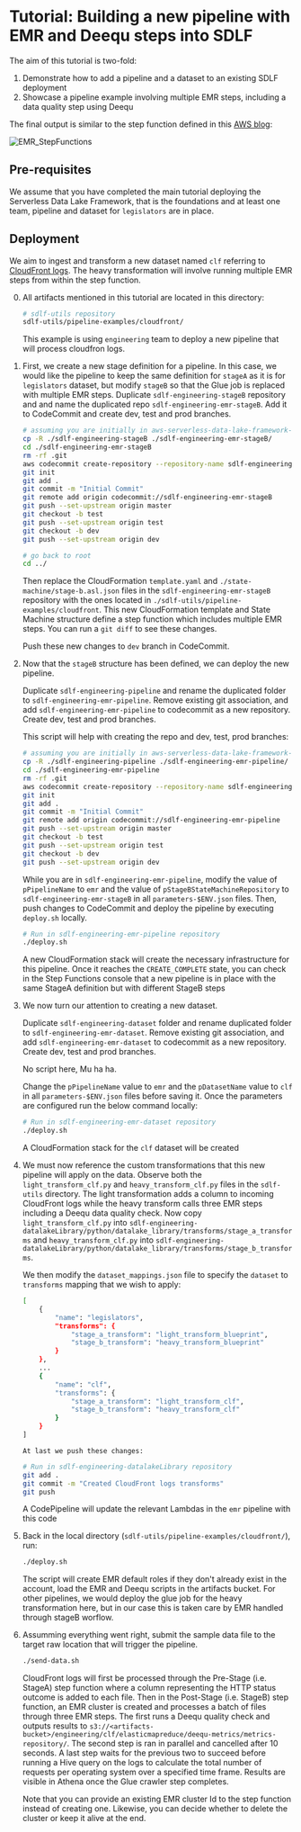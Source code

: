 # Tutorial: Building a new pipeline with EMR and Deequ steps into SDLF

The aim of this tutorial is two-fold:

1. Demonstrate how to add a pipeline and a dataset to an existing SDLF deployment
2. Showcase a pipeline example involving multiple EMR steps, including a data quality step using Deequ

The final output is similar to the step function defined in this [AWS blog](https://aws.amazon.com/blogs/aws/new-using-step-functions-to-orchestrate-amazon-emr-workloads/):

![EMR_StepFunctions](docs/_static/emr_stepfunction.png)

## Pre-requisites

We assume that you have completed the main tutorial deploying the Serverless Data Lake Framework, that is the foundations and at least one team, pipeline and dataset for `legislators` are in place.

## Deployment

We aim to ingest and transform a new dataset named `clf` referring to [CloudFront logs](https://github.com/aws-samples/amazon-cloudfront-log-analysis/tree/master/lab1-serveless-cloudfront-log-analysis). The heavy transformation will involve running multiple EMR steps from within the step function.

0.  All artifacts mentioned in this tutorial are located in this directory:

    ```bash
    # sdlf-utils repository
    sdlf-utils/pipeline-examples/cloudfront/

    ```

    This example is using `engineering` team to deploy a new pipeline that will process cloudfron logs.

1.  First, we create a new stage definition for a pipeline. In this case, we would like the pipeline to keep the same definition for `stageA` as it is for `legislators` dataset, but modify `stageB` so that the Glue job is replaced with multiple EMR steps.
    Duplicate `sdlf-engineering-stageB` repository and and name the duplicated repo `sdlf-engineering-emr-stageB`. Add it to CodeCommit and create dev, test and prod branches.

    ```bash
    # assuming you are initially in aws-serverless-data-lake-framework-sdlf, root of the framework
    cp -R ./sdlf-engineering-stageB ./sdlf-engineering-emr-stageB/
    cd ./sdlf-engineering-emr-stageB
    rm -rf .git
    aws codecommit create-repository --repository-name sdlf-engineering-emr-stageB
    git init
    git add .
    git commit -m "Initial Commit"
    git remote add origin codecommit://sdlf-engineering-emr-stageB
    git push --set-upstream origin master
    git checkout -b test
    git push --set-upstream origin test
    git checkout -b dev
    git push --set-upstream origin dev

    # go back to root
    cd ../

    ```

    Then replace the CloudFormation `template.yaml` and `./state-machine/stage-b.asl.json` files in the `sdlf-engineering-emr-stageB` repository with the ones located in `./sdlf-utils/pipeline-examples/cloudfront`. This new CloudFormation template and State Machine structure define a step function which includes multiple EMR steps. You can run a `git diff` to see these changes.

    Push these new changes to `dev` branch in CodeCommit.

2.  Now that the `stageB` structure has been defined, we can deploy the new pipeline.

    Duplicate `sdlf-engineering-pipeline` and rename the duplicated folder to `sdlf-engineering-emr-pipeline`. Remove existing git association, and add
    `sdlf-engineering-emr-pipeline` to codecommit as a new repository. Create dev, test and prod branches.

    This script will help with creating the repo and dev, test, prod branches:

    ```bash
    # assuming you are initially in aws-serverless-data-lake-framework-sdlf, root of the framework
    cp -R ./sdlf-engineering-pipeline ./sdlf-engineering-emr-pipeline/
    cd ./sdlf-engineering-emr-pipeline
    rm -rf .git
    aws codecommit create-repository --repository-name sdlf-engineering-emr-pipeline
    git init
    git add .
    git commit -m "Initial Commit"
    git remote add origin codecommit://sdlf-engineering-emr-pipeline
    git push --set-upstream origin master
    git checkout -b test
    git push --set-upstream origin test
    git checkout -b dev
    git push --set-upstream origin dev


    ```

    While you are in `sdlf-engineering-emr-pipeline`, modify the value of `pPipelineName` to `emr` and the value of `pStageBStateMachineRepository` to `sdlf-engineering-emr-stageB` in all `parameters-$ENV.json` files. Then, push changes to CodeCommit and deploy the pipeline by executing `deploy.sh` locally.

    ```bash
    # Run in sdlf-engineering-emr-pipeline repository
    ./deploy.sh
    ```

    A new CloudFormation stack will create the necessary infrastructure for this pipeline. Once it reaches the `CREATE_COMPLETE` state, you can check in the Step Functions console that a new pipeline is in place with the same StageA definition but with different StageB steps

3.  We now turn our attention to creating a new dataset.

    Duplicate `sdlf-engineering-dataset` folder and rename duplicated folder to `sdlf-engineering-emr-dataset`. Remove existing git association, and add
    `sdlf-engineering-emr-dataset` to codecommit as a new repository. Create dev, test and prod branches.

    No script here, Mu ha ha.

    Change the `pPipelineName` value to `emr` and the `pDatasetName` value to `clf` in all `parameters-$ENV.json` files before saving it. Once the parameters are configured run the below command locally:

    ```bash
    # Run in sdlf-engineering-emr-dataset repository
    ./deploy.sh
    ```

    A CloudFormation stack for the `clf` dataset will be created

4.  We must now reference the custom transformations that this new pipeline will apply on the data. Observe both the `light_transform_clf.py` and `heavy_transform_clf.py` files in the `sdlf-utils` directory. The light transformation adds a column to incoming CloudFront logs while the heavy transform calls three EMR steps including a Deequ data quality check. Now copy `light_transform_clf.py` into `sdlf-engineering-datalakeLibrary/python/datalake_library/transforms/stage_a_transforms` and
    `heavy_transform_clf.py` into `sdlf-engineering-datalakeLibrary/python/datalake_library/transforms/stage_b_transforms`.

    We then modify the `dataset_mappings.json` file to specify the `dataset` to `transforms` mapping that we wish to apply:

    ```bash
    [
        {
            "name": "legislators",
            "transforms": {
                "stage_a_transform": "light_transform_blueprint",
                "stage_b_transform": "heavy_transform_blueprint"
            }
        },
        ...
        {
            "name": "clf",
            "transforms": {
                "stage_a_transform": "light_transform_clf",
                "stage_b_transform": "heavy_transform_clf"
            }
        }
    ]
    ```

        At last we push these changes:

    ```bash
    # Run in sdlf-engineering-datalakeLibrary repository
    git add .
    git commit -m "Created CloudFront logs transforms"
    git push
    ```

    A CodePipeline will update the relevant Lambdas in the `emr` pipeline with this code

5.  Back in the local directory (`sdlf-utils/pipeline-examples/cloudfront/`), run:

    ```bash
    ./deploy.sh
    ```

    The script will create EMR default roles if they don't already exist in the account, load the EMR and Deequ scripts in the artifacts bucket. For other pipelines, we would deploy the glue job for the heavy transformation here, but in our case this is taken care by EMR handled through stageB worflow.

6.  Assumming everything went right, submit the sample data file to the target raw location that will trigger the pipeline.

    ```bash
    ./send-data.sh
    ```

    CloudFront logs will first be processed through the Pre-Stage (i.e. StageA) step function where a column representing the HTTP status outcome is added to each file. Then in the Post-Stage (i.e. StageB) step function, an EMR cluster is created and processes a batch of files through three EMR steps. The first runs a Deequ quality check and outputs results to `s3://<artifacts-bucket>/engineering/clf/elasticmapreduce/deequ-metrics/metrics-repository/`. The second step is ran in parallel and cancelled after 10 seconds. A last step waits for the previous two to succeed before running a Hive query on the logs to calculate the total number of requests per operating system over a specified time frame. Results are visible in Athena once the Glue crawler step completes.

    Note that you can provide an existing EMR cluster Id to the step function instead of creating one. Likewise, you can decide whether to delete the cluster or keep it alive at the end.
